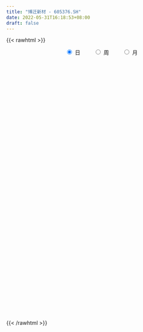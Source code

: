 ```yaml
---
title: "博迁新材 - 605376.SH"
date: 2022-05-31T16:18:53+08:00
draft: false
---
```

{{< rawhtml >}}
    <div style="text-align: center">
        <label style="padding: 1rem;"><input style="margin-right: .5rem" type="radio" name="period" value="D" checked onclick="period_change(this)">日</label>
        <label style="padding: 1rem;"><input style="margin-right: .5rem" type="radio" name="period" value="W" onclick="period_change(this)">周</label>
        <label style="padding: 1rem;"><input style="margin-right: .5rem" type="radio" name="period" value="M" onclick="period_change(this)">月</label>
    </div>
    <div id="chart" style="height: 700px;"></div> 
    <script type="text/javascript">
        const D_v = [32423.85,26023.22,21141.15,40749.5,38272.47,27934.25,44135.23,33284.08,29367.58,20415.46,20114.81,26313.5,23682.14,25097.88,29195.34,75334.21,57053.97,40580.35,32476.27,23205.26,20808.5,22971.4,39517.0,31744.09,29355.23,21384.75,22500.6,19491.44,34446.38,41712.69,31817.81,28422.06,35051.34,21841.0,26967.2,22475.04,29608.0,19336.5,20442.9,18690.89,17441.1,16829.7,10513.02,26739.89,16722.6,14211.94,14602.0,18404.4,23107.0,16597.0,26464.6,24059.21,12497.0,22422.57,30475.53,19488.02,13869.8,17465.13,13464.4,12186.74,15362.62,22114.62,23846.03,27831.71,29320.02,17233.2,35369.23,18957.0,23289.0,32725.24,18739.5,26260.58,16384.0,22009.99,14172.06,14765.0,11021.46,8385.0,10947.0,14745.0,11743.41,19316.0,15139.0,31075.5,19242.62,24309.0,35218.94,33767.83,36312.18,27914.06,24550.22,33365.54,20854.0,16403.0,36846.4,19772.5,21922.0,16848.22,19948.14,18496.0,18981.0,20556.0,26321.0,27899.0,22838.0,49897.0,64765.09,32137.0,28004.0,18518.48,19330.14,26892.22,39284.1,31477.64,37119.09,48002.49,33428.0,20224.09,22202.09,24257.15,20178.35,17577.12,27405.24,26511.44,23063.4,15713.0,11561.72,12046.9,14797.04,31219.06,28254.0,27553.06,23941.9,18799.22,22193.1,19247.65,26224.0,25818.25,43668.41,25618.21,24587.41,16781.0,20994.95,14243.21,16223.0,14670.62,26749.88,24514.93,20876.93,22321.21,7577.83,12057.0,13038.95,10705.55,18538.0,33046.88,23790.83,22716.81,17716.0,18042.84,13450.0,10271.0,10376.0,22912.88,9621.0,10701.0,11129.73,8990.68,18984.91,10670.03,13923.9,8807.21,15831.5,8464.89,16771.89,21269.95,8715.0,9688.07,14383.14,16418.0,11747.0,14122.5,20050.89,21467.2,23684.0,32660.0,31462.84,55326.51,27950.0,20007.0,17644.0,35888.36,28924.0,62498.83,56879.06,53843.05,52737.35,47601.94,38211.0,52863.0,47803.4,60577.5,44114.65,52777.3,37338.93,21084.0,22411.89,23759.6,23154.02,20438.13,18299.4,15382.93,19457.0,21381.0,19760.0,15814.24,28895.23,34183.25,33410.25,17432.0,17284.65,19376.0,21698.0,32196.81,29274.0,29167.5,39598.06,41189.86,32788.21,24031.0,32875.92,30806.6,12216.06,10811.44,26090.8,50485.75,35817.65,23490.2,12655.0,13781.37,19442.35,14073.0,17750.4,11411.4,16471.38,7875.03,10313.28,12119.62,12122.38,13223.0]
const D_histogram = [0.0,-0.0349593162,-0.0327119963,-0.024986275,-0.0173465821,0.0972961327,0.3897270012,0.7042836937,0.8404424694,0.8131461534,0.747177516,0.7922124403,0.9026494473,0.9349984135,1.1542117995,0.7835831246,0.9145528762,0.721690628,0.2917301261,0.1125998046,0.0084955735,-0.1025536681,-0.1353195859,-0.1316710314,-0.2225142508,-0.3251941188,-0.2811121572,-0.2143595854,0.0601501788,0.4082311184,0.5458459166,0.9068472103,0.9605696647,0.9519835905,0.9823961505,1.0914930168,1.1453362381,1.1010404675,0.8138034765,0.5744840049,0.4849244915,0.2030890417,-0.0228529751,0.1191371185,0.1872729013,0.2134159059,0.1750057049,-0.0445639324,-0.5543311295,-0.6883156538,-0.9649094208,-0.8623601124,-0.9180602132,-0.9894399151,-0.7251403401,-0.5498252636,-0.5148022864,-0.6073030779,-0.6669245876,-0.6891671303,-0.6495066266,-0.9354058887,-0.9947019523,-1.2914125094,-1.3725406856,-1.3213756572,-0.7829964721,-0.4692003793,-0.0811671584,0.4640663206,0.7578254626,0.9891578733,1.0412603023,0.8693448142,0.6967906577,0.6117038997,0.5742953779,0.4889270056,0.235183902,0.0303475936,-0.0463741708,-0.3628623754,-0.5792791954,-0.7975273616,-1.0496134424,-1.1624353255,-1.5297643469,-1.8558195933,-2.1334067408,-2.1448591001,-2.2443904791,-2.0933192785,-1.793428953,-1.5976042439,-1.5738237709,-1.4372804307,-1.0692919119,-0.8162367719,-0.5866362429,-0.3856264695,-0.1949644021,-0.1696718672,-0.1053791678,-0.1825071128,-0.2066076556,0.0774022419,0.5292542846,0.6676584383,0.6269876666,0.5647621044,0.4176108634,0.1614506332,0.125718352,0.3133337862,0.8875751643,1.5048182696,1.7788227771,1.705040297,1.4413331107,1.1208159824,0.7495828289,0.5340690435,0.6451320655,0.7678852082,0.9861450762,0.9168111605,0.8263936628,0.7536974728,0.6393184895,0.9002982072,0.9608923089,0.7003454396,0.4050144462,0.2645369326,0.1436403941,-0.1810584278,-0.222945846,-0.1250737371,0.220200959,0.3962544415,0.5033362585,0.4327920331,0.4476325678,0.3731553684,0.2955270427,0.2518664998,0.1941967633,0.3109308533,0.3246569374,0.2187532585,0.1207785745,-0.0586249122,-0.2833572096,-0.3894187899,-0.6418432595,-0.9942841131,-1.2304037857,-1.4320403107,-1.5809986682,-1.4698236082,-1.3742166689,-1.2417458575,-0.9977480215,-0.7371217421,-0.527833265,-0.4332426736,-0.5006674884,-0.4364975419,-0.3885802493,-0.5598834632,-0.5296727899,-0.5860463985,-0.6560223732,-0.6821355123,-0.6382657055,-0.4735193854,-0.3324644721,-0.420302859,-0.3958793012,-0.2650940973,-0.2104650481,-0.1868079548,-0.1910359739,-0.2771788089,-0.3903714681,-0.3235183132,-0.4375916661,-0.2662485197,-0.1222218553,-0.0721494337,-0.0751298509,-0.1927218948,-0.281096522,-0.4913890921,-0.7053268272,-0.8608634811,-0.7897140863,-0.7705032866,-0.8092627633,-0.9200475284,-0.8964023384,-0.6109205657,-0.3082766277,0.0742010687,0.2286744243,0.3637226965,0.4467784198,0.4542215823,0.4351829931,0.3759397837,0.4022359098,0.3611503162,0.3812700682,0.3567800098,0.2805493098,0.2205558299,0.0431937568,0.0452499648,0.0663773626,0.14606264,0.2011430009,0.3242476505,0.4413147498,0.5519221695,0.5403818863,0.5556779024,0.3291790376,0.2175216603,0.2987121624,0.2067449963,0.3692510863,0.5753201489,0.6363975509,0.6332153871,0.8858704742,1.1559803909,1.3206807798,1.3164092943,1.1977094771,1.1141654321,1.1112941733,1.0213112587,0.9748442197,0.8492906018,0.6015936981,0.3942524217,0.2655718735,0.1183062107,-0.0197562668,-0.0311724329]
const D_fast = [0.0,-0.0436991453,-0.0496298244,-0.0481506719,-0.0448476245,0.0941191234,0.4839817422,0.9746093581,1.3208787512,1.4968689736,1.6176947151,1.8607827495,2.1968821183,2.462980688,2.9707470239,2.7960141301,3.1556221007,3.1431825096,2.7861545392,2.6351741688,2.5331938311,2.3965061725,2.3299103581,2.3006411548,2.1541693727,1.970190975,1.9439948973,1.9571575727,2.2467048816,2.6968436008,2.9709198782,3.5586329744,3.852497845,4.0819076684,4.357919266,4.7398893865,5.0800666674,5.3110310137,5.2272448918,5.1315464214,5.1632180309,4.9321548415,4.7004995809,4.8722739542,4.9872279622,5.0667249434,5.0720661685,4.8413555481,4.1930055687,3.886942131,3.3691210088,3.256080289,2.9708651349,2.6521254542,2.7351399442,2.7729987048,2.6793211104,2.4349945494,2.2086418928,2.0141075676,1.8913914146,1.3716406803,1.0636691286,0.4441054442,0.0198420966,-0.2593367893,0.0832932777,0.2797892758,0.647530707,1.3087807662,1.7919962739,2.2706181529,2.5830356574,2.6284563729,2.6300998808,2.6979390977,2.8041044204,2.8409677995,2.6460206714,2.4487712614,2.3604559543,1.9532521558,1.592015537,1.1743855304,0.659896089,0.2564653746,-0.4933047336,-1.2833148783,-2.094253711,-2.6419208454,-3.3025498441,-3.6748084632,-3.8232753759,-4.0268517278,-4.3965271975,-4.6193039649,-4.5186384241,-4.4696424771,-4.3867010089,-4.2820978528,-4.140176886,-4.1573023179,-4.1193544104,-4.2421091336,-4.3178615903,-4.0145011324,-3.4303355185,-3.1250167552,-3.0089406102,-2.9299756463,-2.9727241715,-3.1885217434,-3.1928244366,-2.9268755559,-2.1307403866,-1.137292714,-0.4185825122,-0.0661049181,0.0305211733,-0.0097919594,-0.1936294057,-0.2756259302,-0.0032798918,0.311444553,0.77624069,0.9361095645,1.0522904825,1.1680186606,1.2134692997,1.6995235691,2.0003407481,1.9148802387,1.7208028569,1.6464595765,1.5614731365,1.1915097076,1.093885828,1.1604895025,1.5608144384,1.8359315313,2.0688474129,2.1065011957,2.2332498724,2.2520615151,2.24831495,2.2676210322,2.2585004864,2.4529672898,2.5478576082,2.4966422439,2.4288622036,2.2348024888,1.939230889,1.7358146112,1.3229293267,0.7219174449,0.1781968258,-0.3814497768,-0.9256578014,-1.1819386435,-1.4298858713,-1.6078515243,-1.6132906937,-1.5369448499,-1.459614689,-1.473334766,-1.6659264529,-1.7108808919,-1.7601086615,-2.0713827413,-2.1735902655,-2.3764754737,-2.6104570417,-2.8071040589,-2.9228006785,-2.8764342047,-2.8184954095,-3.0114095111,-3.0859557786,-3.021444099,-3.0194313119,-3.0424762073,-3.0944632198,-3.2499007571,-3.4606862834,-3.4747127067,-3.6981839762,-3.5934029596,-3.4799317591,-3.4478966959,-3.4696595758,-3.6354320934,-3.7940808511,-4.1272206943,-4.5174901362,-4.8882426603,-5.0145217871,-5.1879368091,-5.4290119767,-5.7698086239,-5.9702640184,-5.8375123871,-5.6119376061,-5.2109096425,-4.9992676809,-4.7732887345,-4.5785384063,-4.4575398482,-4.3677826891,-4.3330409525,-4.206185849,-4.1569838635,-4.0415465945,-3.9768416504,-3.982935023,-3.9877895454,-4.1543531793,-4.1409844801,-4.1032627417,-3.9870618042,-3.8816956931,-3.6775291309,-3.4501333442,-3.201545382,-3.0779901937,-2.923774702,-3.0679788073,-3.1252557696,-2.9693872269,-3.0096681439,-2.7548492824,-2.4049501825,-2.1847733928,-2.0296517098,-1.5555290041,-0.9964239897,-0.5015534059,-0.1767225678,0.0040049842,0.1990022972,0.4739545818,0.6392994819,0.8365434978,0.9233125303,0.8260140511,0.7172358802,0.6549483004,0.5372591903,0.394257646,0.3750483718]
const D_slow = [0.0,-0.0087398291,-0.0169178281,-0.0231643969,-0.0275010424,-0.0031770092,0.094254741,0.2703256645,0.4804362818,0.6837228202,0.8705171992,1.0685703092,1.294232671,1.5279822744,1.8165352243,2.0124310055,2.2410692245,2.4214918815,2.4944244131,2.5225743642,2.5246982576,2.4990598406,2.4652299441,2.4323121862,2.3766836235,2.2953850938,2.2251070545,2.1715171582,2.1865547029,2.2886124824,2.4250739616,2.6517857642,2.8919281803,3.129924078,3.3755231156,3.6483963698,3.9347304293,4.2099905462,4.4134414153,4.5570624165,4.6782935394,4.7290657998,4.723352556,4.7531368357,4.799955061,4.8533090375,4.8970604637,4.8859194806,4.7473366982,4.5752577847,4.3340304295,4.1184404014,3.8889253481,3.6415653693,3.4602802843,3.3228239684,3.1941233968,3.0422976273,2.8755664804,2.7032746979,2.5408980412,2.307046569,2.0583710809,1.7355179536,1.3923827822,1.0620388679,0.8662897499,0.7489896551,0.7286978655,0.8447144456,1.0341708113,1.2814602796,1.5417753551,1.7591115587,1.9333092231,2.086235198,2.2298090425,2.3520407939,2.4108367694,2.4184236678,2.4068301251,2.3161145313,2.1712947324,1.971912892,1.7095095314,1.4189007,1.0364596133,0.572504715,0.0391530298,-0.4970617452,-1.058159365,-1.5814891846,-2.0298464229,-2.4292474839,-2.8227034266,-3.1820235343,-3.4493465122,-3.6534057052,-3.800064766,-3.8964713833,-3.9452124838,-3.9876304507,-4.0139752426,-4.0596020208,-4.1112539347,-4.0919033742,-3.9595898031,-3.7926751935,-3.6359282769,-3.4947377507,-3.3903350349,-3.3499723766,-3.3185427886,-3.2402093421,-3.018315551,-2.6421109836,-2.1974052893,-1.7711452151,-1.4108119374,-1.1306079418,-0.9432122346,-0.8096949737,-0.6484119573,-0.4564406553,-0.2099043862,0.0192984039,0.2258968196,0.4143211878,0.5741508102,0.799225362,1.0394484392,1.2145347991,1.3157884107,1.3819226438,1.4178327424,1.3725681354,1.3168316739,1.2855632396,1.3406134794,1.4396770898,1.5655111544,1.6737091627,1.7856173046,1.8789061467,1.9527879074,2.0157545323,2.0643037231,2.1420364365,2.2232006708,2.2778889854,2.3080836291,2.293427401,2.2225880986,2.1252334011,1.9647725862,1.716201558,1.4086006115,1.0505905339,0.6553408668,0.2878849648,-0.0556692025,-0.3661056668,-0.6155426722,-0.7998231077,-0.931781424,-1.0400920924,-1.1652589645,-1.27438335,-1.3715284123,-1.5114992781,-1.6439174756,-1.7904290752,-1.9544346685,-2.1249685466,-2.284534973,-2.4029148193,-2.4860309373,-2.5911066521,-2.6900764774,-2.7563500017,-2.8089662638,-2.8556682525,-2.9034272459,-2.9727219482,-3.0703148152,-3.1511943935,-3.26059231,-3.32715444,-3.3577099038,-3.3757472622,-3.3945297249,-3.4427101986,-3.5129843291,-3.6358316022,-3.812163309,-4.0273791792,-4.2248077008,-4.4174335225,-4.6197492133,-4.8497610954,-5.07386168,-5.2265918214,-5.3036609784,-5.2851107112,-5.2279421051,-5.137011431,-5.0253168261,-4.9117614305,-4.8029656822,-4.7089807363,-4.6084217588,-4.5181341797,-4.4228166627,-4.3336216602,-4.2634843328,-4.2083453753,-4.1975469361,-4.1862344449,-4.1696401042,-4.1331244442,-4.082838694,-4.0017767814,-3.891448094,-3.7534675516,-3.61837208,-3.4794526044,-3.397157845,-3.3427774299,-3.2680993893,-3.2164131402,-3.1241003687,-2.9802703314,-2.8211709437,-2.6628670969,-2.4413994784,-2.1524043806,-1.8222341857,-1.4931318621,-1.1937044928,-0.9151631348,-0.6373395915,-0.3820117768,-0.1383007219,0.0740219285,0.2244203531,0.3229834585,0.3893764269,0.4189529796,0.4140139129,0.4062208046]
const D_data = [['2021-05-20', 60.1693, 58.1673, 58.1673, 60.1693],['2021-05-21', 58.5259, 57.6195, 56.7629, 59.0438],['2021-05-24', 57.8486, 57.9681, 57.0817, 58.7251],['2021-05-25', 58.745, 58.0378, 57.8187, 60.4582],['2021-05-26', 57.3805, 58.0578, 57.3207, 59.751],['2021-05-27', 57.9084, 59.761, 57.4701, 60.259],['2021-05-28', 59.7809, 63.2968, 59.4522, 64.4024],['2021-05-31', 63.5458, 65.6873, 63.4363, 65.6873],['2021-06-01', 64.9701, 65.3486, 64.7709, 66.9124],['2021-06-02', 65.1693, 64.3426, 62.749, 66.2151],['2021-06-03', 64.1534, 64.3426, 63.8446, 66.2849],['2021-06-04', 64.0438, 66.4343, 63.506, 66.9422],['2021-06-07', 66.7629, 68.5259, 66.1255, 69.1335],['2021-06-08', 68.5259, 68.8745, 66.992, 69.8904],['2021-06-09', 68.8845, 72.9781, 68.3267, 73.1773],['2021-06-10', 71.9024, 66.2251, 65.6773, 76.2052],['2021-06-11', 67.6693, 72.8486, 66.6335, 72.8486],['2021-06-15', 72.8685, 69.6116, 68.1076, 74.6514],['2021-06-16', 69.8307, 65.7072, 64.741, 70.0199],['2021-06-17', 65.4582, 67.7191, 64.8406, 68.2769],['2021-06-18', 67.5, 68.3, 66.0, 69.0],['2021-06-21', 67.0, 67.95, 65.79, 68.29],['2021-06-22', 67.95, 68.8, 67.5, 72.46],['2021-06-23', 68.8, 69.42, 67.41, 71.5],['2021-06-24', 71.35, 68.2, 67.44, 72.69],['2021-06-25', 67.17, 67.64, 65.5, 68.29],['2021-06-28', 67.29, 69.4, 66.44, 69.78],['2021-06-29', 69.11, 70.1, 68.9, 70.8],['2021-06-30', 70.07, 73.88, 68.88, 73.88],['2021-07-01', 74.5, 77.0, 72.55, 77.3],['2021-07-02', 76.99, 76.4, 74.23, 78.69],['2021-07-05', 77.62, 81.5, 75.58, 82.48],['2021-07-06', 81.5, 79.92, 77.51, 82.93],['2021-07-07', 79.4, 80.46, 77.8, 81.45],['2021-07-08', 80.74, 82.25, 80.65, 84.6],['2021-07-09', 82.0, 84.95, 81.98, 85.79],['2021-07-12', 85.48, 86.14, 83.38, 88.44],['2021-07-13', 86.2, 86.42, 84.18, 86.79],['2021-07-14', 86.51, 83.86, 83.11, 86.9],['2021-07-15', 83.7, 84.23, 81.51, 84.98],['2021-07-16', 84.62, 86.3, 83.52, 86.5],['2021-07-19', 86.0, 83.83, 82.85, 87.58],['2021-07-20', 82.72, 83.9, 81.71, 84.21],['2021-07-21', 84.66, 89.0, 84.17, 90.5],['2021-07-22', 92.55, 89.45, 86.58, 92.55],['2021-07-23', 89.46, 90.03, 88.14, 92.0],['2021-07-26', 88.98, 90.04, 86.89, 91.1],['2021-07-27', 90.26, 87.82, 87.77, 92.96],['2021-07-28', 86.5, 82.65, 79.5, 86.59],['2021-07-29', 84.02, 85.78, 84.0, 86.79],['2021-07-30', 86.0, 82.85, 80.78, 86.89],['2021-08-02', 82.55, 87.0, 81.5, 89.5],['2021-08-03', 87.28, 85.0, 84.1, 87.28],['2021-08-04', 84.8, 84.23, 83.25, 86.41],['2021-08-05', 84.51, 88.78, 83.4, 89.0],['2021-08-06', 88.73, 88.83, 87.6, 91.27],['2021-08-09', 88.3, 87.68, 85.99, 88.88],['2021-08-10', 87.54, 85.92, 84.62, 87.97],['2021-08-11', 86.24, 85.83, 81.0, 86.26],['2021-08-12', 85.86, 85.93, 83.66, 86.21],['2021-08-13', 85.38, 86.59, 84.7, 89.8],['2021-08-16', 86.33, 81.55, 81.44, 86.38],['2021-08-17', 81.55, 82.99, 79.5, 85.88],['2021-08-18', 82.93, 78.4, 78.0, 83.58],['2021-08-19', 78.48, 79.23, 75.99, 80.96],['2021-08-20', 79.0, 79.9, 77.21, 82.0],['2021-08-23', 80.2, 86.9, 79.5, 87.55],['2021-08-24', 88.92, 86.01, 85.29, 89.97],['2021-08-25', 86.1, 88.73, 84.7, 88.85],['2021-08-26', 89.68, 93.5, 89.45, 95.0],['2021-08-27', 94.02, 93.25, 92.5, 95.99],['2021-08-30', 94.99, 94.76, 92.05, 98.17],['2021-08-31', 95.42, 94.3, 93.81, 97.8],['2021-09-01', 96.0, 92.17, 86.98, 96.0],['2021-09-02', 91.0, 92.12, 89.78, 93.98],['2021-09-03', 93.0, 93.33, 91.06, 94.89],['2021-09-06', 93.21, 94.38, 91.58, 95.38],['2021-09-07', 94.32, 94.2, 93.06, 95.38],['2021-09-08', 95.0, 91.8, 91.02, 95.0],['2021-09-09', 91.08, 91.62, 88.75, 93.26],['2021-09-10', 91.62, 92.8, 89.91, 93.1],['2021-09-13', 91.88, 88.9, 88.0, 92.4],['2021-09-14', 89.98, 88.65, 87.0, 90.19],['2021-09-15', 88.5, 87.19, 85.98, 92.88],['2021-09-16', 87.52, 85.01, 85.0, 89.89],['2021-09-17', 85.06, 85.1, 82.0, 87.0],['2021-09-22', 83.06, 79.7, 78.88, 84.37],['2021-09-23', 80.8, 77.09, 76.9, 80.9],['2021-09-24', 77.03, 74.5, 73.98, 78.25],['2021-09-27', 74.5, 75.3, 72.5, 76.65],['2021-09-28', 75.3, 72.02, 70.3, 75.3],['2021-09-29', 71.96, 73.37, 70.71, 75.33],['2021-09-30', 73.37, 74.64, 72.8, 75.75],['2021-10-08', 75.0, 73.0, 71.5, 75.3],['2021-10-11', 73.04, 69.79, 68.32, 73.04],['2021-10-12', 70.0, 70.0, 67.67, 70.37],['2021-10-13', 70.0, 72.79, 68.84, 73.5],['2021-10-14', 72.73, 71.77, 71.11, 73.52],['2021-10-15', 71.38, 71.69, 70.6, 73.56],['2021-10-18', 71.69, 71.56, 70.0, 72.74],['2021-10-19', 72.0, 71.7, 71.2, 73.49],['2021-10-20', 71.75, 69.5, 69.5, 72.13],['2021-10-21', 69.99, 69.55, 69.0, 72.87],['2021-10-22', 69.58, 67.05, 66.0, 69.96],['2021-10-25', 67.5, 66.7, 65.05, 68.88],['2021-10-26', 67.39, 70.63, 66.06, 73.37],['2021-10-27', 70.71, 74.4, 70.63, 76.51],['2021-10-28', 73.0, 72.0, 70.5, 74.3],['2021-10-29', 70.01, 70.01, 68.0, 72.19],['2021-11-01', 69.0, 69.43, 68.0, 70.96],['2021-11-02', 69.5, 67.7, 66.08, 71.4],['2021-11-03', 66.7, 64.99, 64.3, 68.53],['2021-11-04', 63.8, 66.6, 62.5, 67.28],['2021-11-05', 66.98, 69.52, 65.03, 71.35],['2021-11-08', 70.54, 76.47, 70.54, 76.47],['2021-11-09', 77.62, 80.8, 75.4, 80.97],['2021-11-10', 80.06, 79.89, 78.82, 82.67],['2021-11-11', 79.89, 77.19, 77.0, 79.89],['2021-11-12', 76.53, 74.93, 74.61, 76.76],['2021-11-15', 74.93, 73.48, 72.32, 75.87],['2021-11-16', 73.26, 71.57, 71.17, 73.62],['2021-11-17', 71.17, 72.32, 71.08, 74.36],['2021-11-18', 72.17, 76.5, 71.3, 76.55],['2021-11-19', 76.48, 77.77, 74.2, 78.18],['2021-11-22', 77.98, 80.55, 77.3, 81.18],['2021-11-23', 80.35, 78.1, 78.08, 80.35],['2021-11-24', 77.56, 78.12, 77.09, 79.2],['2021-11-25', 78.99, 78.58, 76.6, 79.76],['2021-11-26', 77.9, 78.18, 77.53, 80.89],['2021-11-29', 76.2, 84.0, 76.1, 85.36],['2021-11-30', 83.95, 83.24, 83.01, 86.68],['2021-12-01', 84.14, 79.5, 79.07, 84.57],['2021-12-02', 79.31, 78.18, 78.03, 80.0],['2021-12-03', 78.05, 79.4, 77.94, 79.75],['2021-12-06', 79.35, 79.3, 76.17, 80.8],['2021-12-07', 79.28, 75.72, 75.5, 79.78],['2021-12-08', 76.98, 78.3, 74.33, 78.3],['2021-12-09', 78.49, 80.25, 77.1, 80.35],['2021-12-10', 80.7, 84.78, 80.28, 85.78],['2021-12-13', 83.2, 84.52, 83.11, 86.15],['2021-12-14', 85.0, 85.0, 83.21, 87.55],['2021-12-15', 85.42, 83.48, 83.48, 86.4],['2021-12-16', 84.07, 85.0, 83.02, 85.98],['2021-12-17', 86.32, 84.31, 83.6, 86.95],['2021-12-20', 84.96, 84.4, 83.48, 85.98],['2021-12-21', 84.63, 85.0, 84.0, 85.88],['2021-12-22', 84.51, 85.02, 84.51, 88.88],['2021-12-23', 88.0, 87.87, 85.6, 89.98],['2021-12-24', 89.0, 87.5, 85.6, 89.0],['2021-12-27', 87.37, 86.29, 83.0, 87.48],['2021-12-28', 86.77, 86.3, 85.64, 87.6],['2021-12-29', 86.47, 84.88, 83.35, 86.88],['2021-12-30', 85.08, 83.4, 82.38, 85.6],['2021-12-31', 83.37, 84.03, 83.37, 85.13],['2022-01-04', 84.28, 81.1, 81.1, 85.09],['2022-01-05', 81.0, 77.81, 77.17, 81.3],['2022-01-06', 77.7, 77.0, 76.68, 78.68],['2022-01-07', 77.0, 75.35, 75.0, 77.88],['2022-01-10', 75.45, 73.97, 73.0, 76.27],['2022-01-11', 73.77, 75.97, 73.66, 76.28],['2022-01-12', 75.95, 75.21, 74.88, 76.38],['2022-01-13', 75.75, 75.21, 73.96, 76.27],['2022-01-14', 74.63, 76.66, 73.62, 76.83],['2022-01-17', 76.24, 77.44, 76.0, 80.0],['2022-01-18', 77.15, 77.44, 76.8, 78.95],['2022-01-19', 77.54, 76.3, 75.6, 77.77],['2022-01-20', 76.0, 73.81, 73.01, 76.86],['2022-01-21', 73.73, 74.9, 73.3, 75.44],['2022-01-24', 74.0, 74.48, 70.51, 75.38],['2022-01-25', 73.0, 70.81, 70.69, 75.5],['2022-01-26', 70.5, 72.29, 69.75, 72.95],['2022-01-27', 73.5, 70.44, 70.19, 73.5],['2022-01-28', 71.5, 69.16, 68.05, 71.55],['2022-02-07', 70.7, 68.62, 68.5, 70.7],['2022-02-08', 68.0, 68.7, 65.22, 69.21],['2022-02-09', 68.0, 70.0, 67.8, 70.74],['2022-02-10', 70.5, 69.86, 69.31, 70.68],['2022-02-11', 69.18, 66.47, 66.1, 69.35],['2022-02-14', 66.24, 67.0, 65.1, 68.4],['2022-02-15', 67.25, 68.1, 65.6, 68.24],['2022-02-16', 68.75, 67.06, 66.88, 69.02],['2022-02-17', 66.61, 66.32, 66.0, 67.99],['2022-02-18', 65.5, 65.46, 64.12, 66.28],['2022-02-21', 65.5, 63.58, 63.2, 66.6],['2022-02-22', 63.9, 62.0, 60.69, 63.9],['2022-02-23', 61.61, 63.4, 61.61, 64.2],['2022-02-24', 63.4, 60.24, 59.4, 63.64],['2022-02-25', 60.82, 63.22, 60.42, 64.5],['2022-02-28', 62.83, 63.1, 60.74, 63.6],['2022-03-01', 63.14, 61.89, 61.5, 63.47],['2022-03-02', 61.9, 60.81, 60.18, 62.0],['2022-03-03', 61.42, 58.45, 58.28, 61.6],['2022-03-04', 58.34, 57.57, 57.08, 59.11],['2022-03-07', 57.5, 54.41, 53.84, 57.5],['2022-03-08', 55.21, 52.2, 51.85, 56.6],['2022-03-09', 51.87, 50.74, 48.7, 52.65],['2022-03-10', 52.98, 52.1, 51.02, 53.45],['2022-03-11', 51.0, 50.45, 49.78, 51.49],['2022-03-14', 50.0, 48.39, 48.37, 50.66],['2022-03-15', 48.37, 45.71, 45.6, 48.39],['2022-03-16', 46.6, 45.72, 43.56, 46.94],['2022-03-17', 46.0, 48.5, 45.88, 50.24],['2022-03-18', 48.0, 49.19, 47.3, 50.1],['2022-03-21', 49.1, 51.2, 48.61, 51.84],['2022-03-22', 50.94, 49.17, 48.88, 51.0],['2022-03-23', 49.39, 49.21, 48.64, 49.97],['2022-03-24', 49.23, 48.75, 48.2, 49.5],['2022-03-25', 48.86, 47.7, 47.61, 49.55],['2022-03-28', 48.0, 47.0, 46.55, 48.2],['2022-03-29', 47.71, 45.93, 45.45, 47.71],['2022-03-30', 46.13, 46.56, 45.66, 46.81],['2022-03-31', 46.4, 45.33, 45.3, 46.4],['2022-04-01', 45.28, 45.7, 44.44, 46.56],['2022-04-06', 45.7, 44.8, 44.1, 45.95],['2022-04-07', 44.7, 43.52, 43.46, 44.7],['2022-04-08', 43.68, 42.95, 42.38, 43.82],['2022-04-11', 42.51, 40.34, 39.8, 42.66],['2022-04-12', 40.0, 41.55, 39.43, 41.55],['2022-04-13', 41.3, 41.3, 40.42, 42.45],['2022-04-14', 41.39, 41.8, 41.39, 42.59],['2022-04-15', 41.8, 41.41, 40.7, 42.34],['2022-04-18', 41.52, 42.38, 40.31, 42.5],['2022-04-19', 43.0, 42.7, 42.16, 43.28],['2022-04-20', 42.87, 43.09, 42.0, 44.44],['2022-04-21', 42.98, 41.74, 41.12, 43.53],['2022-04-22', 41.33, 42.02, 40.36, 42.5],['2022-04-25', 41.4, 38.28, 38.09, 41.5],['2022-04-26', 37.66, 38.54, 36.31, 40.25],['2022-04-27', 37.71, 40.61, 37.35, 40.68],['2022-04-28', 40.6, 38.15, 38.0, 40.6],['2022-04-29', 38.18, 41.31, 38.12, 41.88],['2022-05-05', 41.5, 42.8, 40.7, 43.28],['2022-05-06', 41.6, 41.78, 41.0, 42.39],['2022-05-09', 41.58, 41.25, 40.85, 42.04],['2022-05-10', 40.53, 45.38, 40.41, 45.38],['2022-05-11', 47.0, 47.51, 44.6, 48.7],['2022-05-12', 47.31, 48.08, 45.84, 48.28],['2022-05-13', 48.62, 47.22, 46.28, 48.8],['2022-05-16', 47.74, 46.27, 45.81, 47.77],['2022-05-17', 46.41, 46.94, 45.9, 47.99],['2022-05-18', 46.94, 48.5, 46.5, 48.75],['2022-05-19', 47.36, 47.94, 46.79, 48.57],['2022-05-20', 47.99, 48.88, 47.51, 49.46],['2022-05-23', 48.8, 48.15, 47.6, 49.1],['2022-05-24', 48.01, 46.21, 46.08, 48.38],['2022-05-25', 46.2, 45.92, 45.52, 46.65],['2022-05-26', 45.92, 46.31, 45.3, 46.98],['2022-05-27', 46.31, 45.54, 45.2, 47.4],['2022-05-30', 45.2, 44.98, 44.54, 45.79],['2022-05-31', 44.98, 46.2, 44.26, 46.49]]
const W_v = [21764.44,233761.3,1478048.8999999999,775979.1099999999,776752.9700000001,729669.71,496338.98,625846.97,837653.25,336558.83,251299.41,533533.58,370549.11,299209.92,220057.05,263875.79,176622.58,126914.69,231428.34,234943.38,199583.73,90765.49,234544.23,148450.16,172232.6,129495.43,210363.54,117070.38,144972.47,149968.92,134756.64,105519.39,85017.15,99175.0,108942.33,72348.69,120345.58,129079.97,93591.63,56841.87,109082.12,105298.95,106683.82,16403.0,115337.26,112253.0,197641.09,135502.58,160975.76,115929.3,77182.06,129767.24,137151.41,102224.78,103035.36,65700.54,98092.52,69855.84,63355.29,68217.55,64909.8,76721.53,164600.55,130413.36,273560.23,243569.55,157371.72,96731.48,56955.24,131205.38,131712.31,170483.05,43022.66,146695.84,77702.12,58190.71,25345.38]
const W_histogram = [0.0,0.8689094017,1.9609478287,2.6359620968,2.7965427832,2.4215685214,2.2386544961,1.9409647058,2.2715501635,2.648612835,2.3800162006,1.681699218,1.665943365,1.0999752087,0.6364565316,0.2720733069,0.0951002027,-0.1797303049,-0.5703660636,-0.5573246839,-0.528406869,-0.596642064,-0.1964315069,-0.1594087092,0.1778799587,0.5231987005,1.0633736033,0.9953134014,0.7954838947,1.1228886579,1.7476295488,2.0625146336,2.3138664573,1.810696104,1.6966964022,1.3041490671,0.4706304283,0.6822472646,0.6894260865,0.5275906795,-0.1904710279,-1.4041597262,-2.1762721801,-2.7397730652,-3.1156762867,-3.559703023,-3.5300241153,-3.4171168055,-2.8736498166,-2.2462675665,-1.7491344956,-1.3040206848,-0.6463915317,-0.2618959622,0.1654184389,0.1717676639,-0.4189502865,-0.7144386303,-1.0036846668,-1.5255620924,-1.9677697496,-2.2251620629,-2.4266469007,-2.7946152623,-3.3350852341,-3.5737707004,-3.617323915,-3.5605912787,-3.4837233726,-3.3131051287,-2.9479108656,-2.5574246409,-2.0904221066,-1.2780033923,-0.5299907806,-0.1794390863,0.1592949392]
const W_fast = [0.0,1.0861367521,2.6684121363,4.0024169285,4.8621333108,5.0925511794,5.469300778,5.6568521642,6.5553251628,7.5945410431,7.9209484588,7.6430562806,8.0437862689,7.7528119148,7.4484073706,7.1520424727,6.9988444191,6.6790813353,6.1458540607,6.0195642693,5.9163803671,5.698984656,6.0500873364,6.0472579568,6.4290166144,6.9051350314,7.7111533349,7.8919214834,7.8909629504,8.4990898781,9.5607381562,10.3912518993,11.2210703374,11.1705740101,11.4807484089,11.4142383406,10.6983773088,11.0805559613,11.2600913049,11.2301535677,10.4644741034,8.8997454734,7.5835649745,6.3351208232,5.18029853,3.8463460379,2.9935189168,2.2521470252,2.07720156,2.1430169185,2.2028663655,2.321975005,2.8180062752,3.1370278542,3.605696865,3.654988006,2.959532484,2.4854344826,1.9452672794,1.0419993307,0.1078492361,-0.7058335929,-1.5139801558,-2.580602333,-3.9548436133,-5.0869717547,-6.0348559481,-6.8682711315,-7.6623340686,-8.3199921068,-8.6917755601,-8.9406454957,-8.996248488,-8.5033306218,-7.8878157052,-7.5821237825,-7.2035660222]
const W_slow = [0.0,0.2172273504,0.7074643076,1.3664548318,2.0655905276,2.6709826579,3.230646282,3.7158874584,4.2837749993,4.945928208,5.5409322582,5.9613570627,6.3778429039,6.6528367061,6.811950839,6.8799691657,6.9037442164,6.8588116402,6.7162201243,6.5768889533,6.4447872361,6.29562672,6.2465188433,6.206666666,6.2511366557,6.3819363308,6.6477797316,6.896608082,7.0954790557,7.3762012202,7.8131086074,8.3287372658,8.9072038801,9.3598779061,9.7840520067,10.1100892734,10.2277468805,10.3983086967,10.5706652183,10.7025628882,10.6549451312,10.3039051997,9.7598371546,9.0748938883,8.2959748167,7.4060490609,6.5235430321,5.6692638307,4.9508513766,4.389284485,3.9520008611,3.6259956898,3.4643978069,3.3989238164,3.4402784261,3.4832203421,3.3784827705,3.1998731129,2.9489519462,2.5675614231,2.0756189857,1.51932847,0.9126667448,0.2140129292,-0.6197583793,-1.5132010544,-2.4175320331,-3.3076798528,-4.1786106959,-5.0068869781,-5.7438646945,-6.3832208547,-6.9058263814,-7.2253272295,-7.3578249246,-7.4026846962,-7.3628609614]
const W_data = [['2020-12-11', 13.9741, 22.3108, 13.9741, 22.3108],['2020-12-18', 24.5418, 35.9263, 24.5418, 35.9263],['2020-12-25', 38.8446, 45.249, 33.0677, 45.249],['2020-12-31', 47.49, 46.8127, 40.3884, 49.7709],['2021-01-08', 46.245, 45.0598, 43.0279, 49.5717],['2021-01-15', 47.8088, 40.1992, 38.0478, 49.5618],['2021-01-22', 41.0857, 43.3865, 38.1474, 46.7829],['2021-01-29', 43.3267, 42.8187, 39.8406, 47.1713],['2021-02-05', 45.6175, 53.0478, 44.7709, 56.5538],['2021-02-10', 53.1375, 58.1873, 49.8805, 58.1873],['2021-02-19', 58.5458, 53.1574, 53.1574, 60.757],['2021-02-26', 55.0598, 47.5996, 43.8247, 57.7689],['2021-03-05', 47.3108, 56.4442, 45.8765, 56.4442],['2021-03-12', 57.0717, 50.01, 46.8924, 57.2709],['2021-03-19', 49.9701, 50.1594, 46.0159, 50.996],['2021-03-26', 49.7012, 50.498, 44.6215, 53.2869],['2021-04-02', 49.0139, 52.51, 47.3606, 53.2869],['2021-04-09', 51.7629, 51.006, 50.5677, 53.9841],['2021-04-16', 50.5578, 48.4163, 45.7669, 51.5239],['2021-04-23', 48.3068, 52.9482, 47.4104, 53.6653],['2021-04-30', 52.9781, 53.755, 50.2888, 55.7769],['2021-05-07', 53.7849, 52.8884, 50.4681, 54.6713],['2021-05-14', 52.0916, 60.239, 51.9124, 61.3048],['2021-05-21', 60.757, 57.6195, 56.7629, 62.3406],['2021-05-28', 57.8486, 63.2968, 57.0817, 64.4024],['2021-06-04', 63.5458, 66.4343, 62.749, 66.9422],['2021-06-11', 66.7629, 72.8486, 65.6773, 76.2052],['2021-06-18', 72.8685, 68.3, 64.741, 74.6514],['2021-06-25', 67.0, 67.64, 65.5, 72.69],['2021-07-02', 67.29, 76.4, 66.44, 78.69],['2021-07-09', 77.62, 84.95, 75.58, 85.79],['2021-07-16', 85.48, 86.3, 81.51, 88.44],['2021-07-23', 86.0, 90.03, 81.71, 92.55],['2021-07-30', 88.98, 82.85, 79.5, 92.96],['2021-08-06', 82.55, 88.83, 81.5, 91.27],['2021-08-13', 88.3, 86.59, 81.0, 89.8],['2021-08-20', 86.33, 79.9, 75.99, 86.38],['2021-08-27', 80.2, 93.25, 79.5, 95.99],['2021-09-03', 94.99, 93.33, 86.98, 98.17],['2021-09-10', 93.21, 92.8, 88.75, 95.38],['2021-09-17', 91.88, 85.1, 82.0, 92.88],['2021-09-24', 83.06, 74.5, 73.98, 84.37],['2021-09-30', 74.5, 74.64, 70.3, 76.65],['2021-10-08', 75.0, 73.0, 71.5, 75.3],['2021-10-15', 73.04, 71.69, 67.67, 73.56],['2021-10-22', 71.69, 67.05, 66.0, 73.49],['2021-10-29', 67.5, 70.01, 65.05, 76.51],['2021-11-05', 69.0, 69.52, 62.5, 71.4],['2021-11-12', 70.54, 74.93, 70.54, 82.67],['2021-11-19', 74.93, 77.77, 71.08, 78.18],['2021-11-26', 77.98, 78.18, 76.6, 81.18],['2021-12-03', 76.2, 79.4, 76.1, 86.68],['2021-12-10', 79.35, 84.78, 74.33, 85.78],['2021-12-17', 83.2, 84.31, 83.02, 87.55],['2021-12-24', 84.96, 87.5, 83.48, 89.98],['2021-12-31', 87.37, 84.03, 82.38, 87.6],['2022-01-07', 84.28, 75.35, 75.0, 85.09],['2022-01-14', 75.45, 76.66, 73.0, 76.83],['2022-01-21', 76.24, 74.9, 73.01, 80.0],['2022-01-28', 74.0, 69.16, 68.05, 75.5],['2022-02-11', 70.7, 66.47, 65.22, 70.74],['2022-02-18', 66.24, 65.46, 64.12, 69.02],['2022-02-25', 65.5, 63.22, 59.4, 66.6],['2022-03-04', 62.83, 57.57, 57.08, 63.6],['2022-03-11', 57.5, 50.45, 48.7, 57.5],['2022-03-18', 50.0, 49.19, 43.56, 50.66],['2022-03-25', 49.1, 47.7, 47.61, 51.84],['2022-04-01', 48.0, 45.7, 44.44, 48.2],['2022-04-08', 45.7, 42.95, 42.38, 45.95],['2022-04-15', 42.51, 41.41, 39.43, 42.66],['2022-04-22', 41.52, 42.02, 40.31, 44.44],['2022-04-29', 41.4, 41.31, 36.31, 41.88],['2022-05-06', 41.5, 41.78, 40.7, 43.28],['2022-05-13', 41.58, 47.22, 40.41, 48.8],['2022-05-20', 47.74, 48.88, 45.81, 49.46],['2022-05-27', 48.8, 45.54, 45.2, 49.1],['2022-06-02', 45.2, 46.2, 44.26, 46.49]]
const M_v = [2509553.75,2628608.6299999999,1959045.0699999998,1237022.2499999998,886162.3399999999,679276.5599999998,645056.16,497998.6800000001,473361.15,428853.81,441634.35,549062.76,478406.27,299521.2,334181.88,854239.3400000002,509812.98,350956.7100000001]
const M_histogram = [0.0,-0.2548877493,-0.0955980059,0.0926830638,0.5166151126,1.5161473141,2.5819492684,3.6771374057,4.8832195277,4.0990856667,3.0584654189,3.0444481202,2.8737898204,1.6079636021,0.2806327953,-1.7636114839,-3.2685280708,-3.7804492733]
const M_fast = [0.0,-0.3186096866,-0.1832194446,0.028232391,0.5813182179,1.9598872479,3.6711765193,5.6856490081,8.112536012,8.3531735676,8.0771696745,8.8242644059,9.3720535612,8.5082182434,7.2510456355,4.7658984853,2.4438498807,0.9868163598]
const M_slow = [0.0,-0.0637219373,-0.0876214388,-0.0644506728,0.0647031053,0.4437399338,1.0892272509,2.0085116024,3.2293164843,4.2540879009,5.0187042557,5.7798162857,6.4982637408,6.9002546413,6.9704128402,6.5295099692,5.7123779515,4.7672656332]
const M_data = [['2020-12-31', 13.9741, 46.8127, 13.9741, 49.7709],['2021-01-29', 46.245, 42.8187, 38.0478, 49.5717],['2021-02-26', 45.6175, 47.5996, 43.8247, 60.757],['2021-03-31', 47.3108, 48.8944, 44.6215, 57.2709],['2021-04-30', 48.7948, 53.755, 45.7669, 55.7769],['2021-05-31', 53.7849, 65.6873, 50.4681, 65.6873],['2021-06-30', 64.9701, 73.88, 62.749, 76.2052],['2021-07-30', 74.5, 82.85, 72.55, 92.96],['2021-08-31', 82.55, 94.3, 75.99, 98.17],['2021-09-30', 96.0, 74.64, 70.3, 96.0],['2021-10-29', 75.0, 70.01, 65.05, 76.51],['2021-11-30', 69.0, 83.24, 62.5, 86.68],['2021-12-31', 84.14, 84.03, 74.33, 89.98],['2022-01-28', 84.28, 69.16, 68.05, 85.09],['2022-02-28', 70.7, 63.1, 59.4, 70.74],['2022-03-31', 63.14, 45.33, 43.56, 63.47],['2022-04-29', 45.28, 41.31, 36.31, 46.56],['2022-05-31', 41.5, 46.2, 40.41, 49.46]]
        const D_a = [null,56.7629,null,null,null,null,null,null,null,null,null,null,null,null,null,76.2052,null,null,null,null,null,null,null,null,null,65.5,null,null,null,null,null,null,null,null,null,null,88.44,null,null,null,null,null,81.71,null,null,null,null,92.96,null,null,null,null,null,null,null,null,null,null,null,null,null,null,null,null,75.99,null,null,null,null,null,null,98.17,null,null,null,null,null,null,null,null,null,null,null,null,null,null,null,null,null,null,null,null,null,null,null,67.67,null,null,null,null,73.49,null,null,null,null,null,null,null,null,null,null,null,62.5,null,null,null,82.67,null,null,null,null,71.08,null,null,null,null,null,null,null,null,86.68,null,null,null,null,null,74.33,null,null,null,null,null,null,null,null,null,null,89.98,null,null,null,null,null,null,null,null,null,null,73.0,null,null,null,null,80.0,null,null,null,null,null,null,null,null,null,null,null,null,null,null,null,null,null,null,null,null,null,null,null,null,null,null,null,null,null,null,null,null,null,null,null,null,null,null,null,null,null,null,null,null,null,null,null,null,null,null,null,null,null,39.43,null,null,null,null,null,44.44,null,null,null,36.31,null,null,null,null,null,null,null,null,null,null,null,null,null,null,49.46,null,null,null,null,null,null,null]
const W_a = [null,null,null,null,null,null,null,null,null,null,60.757,null,null,null,null,44.6215,null,null,null,null,null,null,null,null,null,null,null,null,null,null,null,null,null,null,null,null,null,null,98.17,null,null,null,null,null,null,null,null,62.5,null,null,null,null,null,null,89.98,null,null,null,null,null,null,null,null,null,null,null,null,null,null,null,null,36.31,null,null,null,null,null]
const M_a = [null,null,null,null,null,null,null,null,98.17,null,null,null,null,null,null,null,36.31,null]
        const D_b = [[{ coord: ['2021-05-21', 76.2052] }, { coord: ['2021-07-12', 65.5] }],[{ coord: ['2021-07-12', 88.44] }, { coord: ['2021-08-30', 81.71] }],[{ coord: ['2021-10-12', 73.49] }, { coord: ['2021-11-17', 67.67] }],[{ coord: ['2021-11-30', 86.68] }, { coord: ['2022-01-17', 74.33] }],[{ coord: ['2022-04-12', 44.44] }, { coord: ['2022-05-20', 39.43] }]]
const W_b = [[{ coord: ['2021-09-03', 89.98] }, { coord: ['2022-04-29', 62.5] }]]
const M_b = []
    </script>
{{< /rawhtml >}}